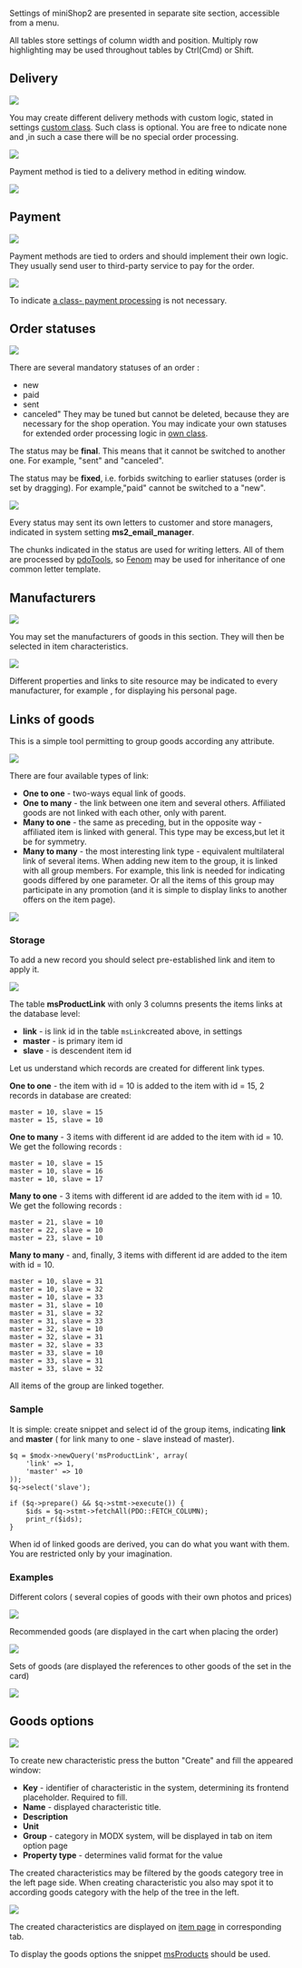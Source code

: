 Settings of miniShop2 are presented in separate site section, accessible from a menu.

All tables store settings of column width and position.
Multiply row highlighting may be used throughout tables by Ctrl(Cmd) or Shift.

## Delivery
[![](https://file.modx.pro/files/0/3/d/03d43063bc5f0c15e2b59e7c75c646fbs.jpg)](https://file.modx.pro/files/0/3/d/03d43063bc5f0c15e2b59e7c75c646fb.png)

You may create different delivery methods with custom logic, stated in settings  [custom class][1].
Such class is optional. You are free to ndicate none and ,in such a case there will be no special order processing.

[![](https://file.modx.pro/files/e/d/5/ed56f7ddd5f45402442370885078d8a1s.jpg)](https://file.modx.pro/files/e/d/5/ed56f7ddd5f45402442370885078d8a1.png)

Payment method is tied to a delivery method in editing window.

[![](https://file.modx.pro/files/4/0/1/401f530864705bedb8bacb417db211das.jpg)](https://file.modx.pro/files/4/0/1/401f530864705bedb8bacb417db211da.png)

## Payment
[![](https://file.modx.pro/files/c/6/c/c6c4bb3c3a12ef7d3e94e15270eb59c8s.jpg)](https://file.modx.pro/files/c/6/c/c6c4bb3c3a12ef7d3e94e15270eb59c8.png)

Payment methods are tied to orders and should implement their own logic.
They usually send user to third-party service to pay for the order.

[![](https://file.modx.pro/files/c/a/0/ca0834e0e7b9154a9ae99593258bb400s.jpg)](https://file.modx.pro/files/c/a/0/ca0834e0e7b9154a9ae99593258bb400.png)

To indicate [a class- payment processing][6] is not necessary.

## Order statuses
[![](https://file.modx.pro/files/d/9/9/d992c108a175a6a63f20430d7a733725s.jpg)](https://file.modx.pro/files/d/9/9/d992c108a175a6a63f20430d7a733725.png)

There are several mandatory statuses of an order :
* new
* paid
* sent
* canceled"
They may be tuned but cannot be deleted, because they are necessary for the shop operation.
You may indicate your own statuses for extended order processing logic in [own class][2].

The status may be **final**. This means that it cannot be switched to another one.
For example, "sent" and "canceled".

The status may be **fixed**, i.e. forbids switching to earlier statuses (order is set by dragging).
For example,"paid" cannot be switched to a "new".

[![](https://file.modx.pro/files/3/b/d/3bd18550d15892a08eca767daa51036ds.jpg)](https://file.modx.pro/files/3/b/d/3bd18550d15892a08eca767daa51036d.png)

Every status may sent its own letters to customer and store managers, indicated in system setting **ms2_email_manager**.

The chunks indicated in the status are used for writing letters.
All of them are processed by [pdoTools][3], so [Fenom][4] may be used for inheritance of one common letter template.

## Manufacturers
[![](https://file.modx.pro/files/c/b/5/cb518b8ffa89e7aec3f4d794106b7f44s.jpg)](https://file.modx.pro/files/c/b/5/cb518b8ffa89e7aec3f4d794106b7f44.png)

You may set the manufacturers of goods in this section. They will then be selected in item characteristics.

[![](https://file.modx.pro/files/c/e/2/ce250f7e7270ba124ecb10c2da71fa70s.jpg)](https://file.modx.pro/files/c/e/2/ce250f7e7270ba124ecb10c2da71fa70.png)

Different properties and links to site resource may be indicated to every manufacturer, for example , for displaying his personal page.

## Links of goods
This is a simple tool permitting to group goods according any attribute.

[![](https://file.modx.pro/files/3/d/1/3d1110c391487d2eb6142a90b8abd1das.jpg)](https://file.modx.pro/files/3/d/1/3d1110c391487d2eb6142a90b8abd1da.png)

There are four available types of link:
* **One to one** - two-ways equal  link of goods.
* **One to many** - the link between one item and several others. Affiliated goods are not linked with each other, only with parent.
* **Many to one** - the same as preceding, but in the opposite way - affiliated item is linked with general. This type may be excess,but let it be for symmetry.
* **Many to many** - the most interesting link type - equivalent multilateral link of several items. When adding new item to the group, it is linked with all group members.
For example, this link is needed for indicating goods differed by one parameter.
Or all the items of this group may participate in any promotion (and it is simple to display links to another offers on the item page).

[![](https://file.modx.pro/files/0/a/8/0a8e6b14d03e9cd7aeac8a7f671de6b4s.jpg)](https://file.modx.pro/files/0/a/8/0a8e6b14d03e9cd7aeac8a7f671de6b4.png)

### Storage
To add a new record you should select pre-established link and item to apply it.

[![](https://file.modx.pro/files/5/7/e/57e122559c34bd8cbb1c3e30963d0a87s.jpg)](https://file.modx.pro/files/5/7/e/57e122559c34bd8cbb1c3e30963d0a87.png)

The table **msProductLink** with only 3 columns presents the items links at the database level:
* **link** - is link id in the table `msLink`created above, in settings
* **master** - is primary item id 
* **slave** - is descendent item id 

Let us understand which records are created for different link types.

**One to one** - the item with id = 10 is added to the item with id = 15,  2 records in database are created:
```
master = 10, slave = 15
master = 15, slave = 10
```

**One to many** -  3 items with different id are added to the item with id = 10. We get the following records :
```
master = 10, slave = 15
master = 10, slave = 16
master = 10, slave = 17
```

**Many to one** -  3 items with different id are added to the item with id = 10. We get the following records :
```
master = 21, slave = 10
master = 22, slave = 10
master = 23, slave = 10
```

**Many to many** - and, finally, 3 items with different id are added to the item with id = 10.
```
master = 10, slave = 31
master = 10, slave = 32
master = 10, slave = 33
master = 31, slave = 10
master = 31, slave = 32
master = 31, slave = 33
master = 32, slave = 10
master = 32, slave = 31
master = 32, slave = 33
master = 33, slave = 10
master = 33, slave = 31
master = 33, slave = 32
```
All items of the group are linked together.

### Sample

It is simple: create snippet and select id of the group items, indicating **link** and **master** ( for link many to one - slave instead of master).
```
$q = $modx->newQuery('msProductLink', array(
    'link' => 1,
    'master' => 10
));
$q->select('slave');

if ($q->prepare() && $q->stmt->execute()) {
    $ids = $q->stmt->fetchAll(PDO::FETCH_COLUMN);
    print_r($ids);
}
```
When id of linked goods are derived, you can do what you want with them. You are restricted only by your imagination.

### Examples

Different colors ( several copies of goods with their own photos and prices)

[![](https://file.modx.pro/files/6/2/2/622ed477f81314619ccb842abb89a9d9s.jpg)](https://file.modx.pro/files/6/2/2/622ed477f81314619ccb842abb89a9d9.png)

Recommended goods (are displayed in the cart when placing the order)

[![](https://file.modx.pro/files/2/7/a/f/7afaeb1b0785680df6bd64466e3fa798_thumb.png)](https://file.modx.pro/files/2/7/a/f/7afaeb1b0785680df6bd64466e3fa798.png)

Sets of goods (are displayed the references to other goods of the set in the card)

[![](https://file.modx.pro/files/8/5/d/85dc782cee8d7e85dc02770b01cfe849s.jpg)](https://file.modx.pro/files/8/5/d/85dc782cee8d7e85dc02770b01cfe849.png)

## Goods options
[![](https://file.modx.pro/files/0/b/1/0b15183d616799496b2a24cec43106c9s.jpg)](https://file.modx.pro/files/0/b/1/0b15183d616799496b2a24cec43106c9.png)

To create new characteristic press the button "Create" and fill the appeared window:
* **Key** - identifier of characteristic in the system, determining its frontend placeholder. Required to fill.
* **Name** -  displayed characteristic title.
* **Description**
* **Unit**
* **Group** - category in MODX system, will be displayed in tab on item option page
* **Property type** - determines valid format for the value

The created characteristics may be filtered by the goods category tree in the left page side.
When creating characteristic you also may spot it to according goods category with the help of the tree in the left.

[![](https://file.modx.pro/files/e/c/6/ec68f57c854c4a7f0057c94d85ba62d0s.jpg)](https://file.modx.pro/files/e/c/6/ec68f57c854c4a7f0057c94d85ba62d0.png)

The created characteristics are displayed on [item page][5] in corresponding tab.

To display the goods options the snippet [msProducts][7] should be used.


[1]: /en/01_Components/02_miniShop2/03_Development/03_Services/03_Delivery.md
[2]: /en/01_Components/02_miniShop2/03_Development/03_Services/02_Order.md
[3]: /en/01_Components/01_pdoTools
[4]: /en/01_Components/01_pdoTools/03_Parser.md
[5]: /en/01_Components/02_miniShop2/01_Interface/02_Item.md
[6]: /en/01_Components/02_miniShop2/03_Development/03_Services/04_Payment.md
[7]: /en/01_Components/02_miniShop2/02_Snippets/01_msProducts.md
